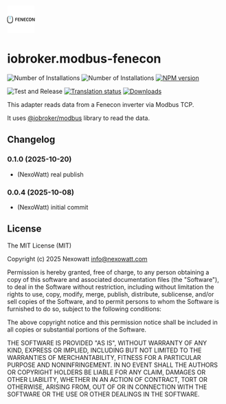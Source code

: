 <img src="admin/modbus-fenecon.svg" width="64">

# iobroker.modbus-fenecon

![Number of Installations](http://iobroker.live/badges/modbus-fenecon-installed.svg)
![Number of Installations](http://iobroker.live/badges/modbus-fenecon-stable.svg)
[![NPM version](http://img.shields.io/npm/v/iobroker.modbus-fenecon.svg)](https://www.npmjs.com/package/iobroker.modbus-fenecon)

![Test and Release](https://github.com/ioBroker/iobroker.modbus-fenecon/workflows/Test%20and%20Release/badge.svg)
[![Translation status](https://weblate.iobroker.net/widgets/adapters/-/modbus-fenecon/svg-badge.svg)](https://weblate.iobroker.net/engage/adapters/?utm_source=widget)
[![Downloads](https://img.shields.io/npm/dm/iobroker.modbus-fenecon.svg)](https://www.npmjs.com/package/iobroker.modbus-fenecon)

This adapter reads data from a Fenecon inverter via Modbus TCP.

It uses [@iobroker/modbus](https://github.com/ioBroker/modbus) library to read the data.

<!--
	### **WORK IN PROGRESS**
-->
## Changelog
### 0.1.0 (2025-10-20)
* (NexoWatt) real publish

### 0.0.4 (2025-10-08)
* (NexoWatt) initial commit

## License
The MIT License (MIT)

Copyright (c) 2025 Nexowatt <info@nexowatt.com>

Permission is hereby granted, free of charge, to any person obtaining a copy
of this software and associated documentation files (the "Software"), to deal
in the Software without restriction, including without limitation the rights
to use, copy, modify, merge, publish, distribute, sublicense, and/or sell
copies of the Software, and to permit persons to whom the Software is
furnished to do so, subject to the following conditions:

The above copyright notice and this permission notice shall be included in
all copies or substantial portions of the Software.

THE SOFTWARE IS PROVIDED "AS IS", WITHOUT WARRANTY OF ANY KIND, EXPRESS OR
IMPLIED, INCLUDING BUT NOT LIMITED TO THE WARRANTIES OF MERCHANTABILITY,
FITNESS FOR A PARTICULAR PURPOSE AND NONINFRINGEMENT. IN NO EVENT SHALL THE
AUTHORS OR COPYRIGHT HOLDERS BE LIABLE FOR ANY CLAIM, DAMAGES OR OTHER
LIABILITY, WHETHER IN AN ACTION OF CONTRACT, TORT OR OTHERWISE, ARISING FROM,
OUT OF OR IN CONNECTION WITH THE SOFTWARE OR THE USE OR OTHER DEALINGS IN
THE SOFTWARE.
